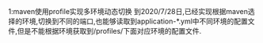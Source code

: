 1:maven使用profile实现多环境动态切换
    到2020/7/28日,已经实现根据maven选择的环境,切换到不同的端口,也能够读取到application-*.yml中不同环境的配置文件,但是不能根据环境获取到/profiles/下面对应环境的配置文件.
